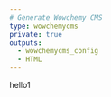 ```yaml
---
# Generate Wowchemy CMS
type: wowchemycms
private: true
outputs:
  - wowchemycms_config
  - HTML
---
```

hello1
